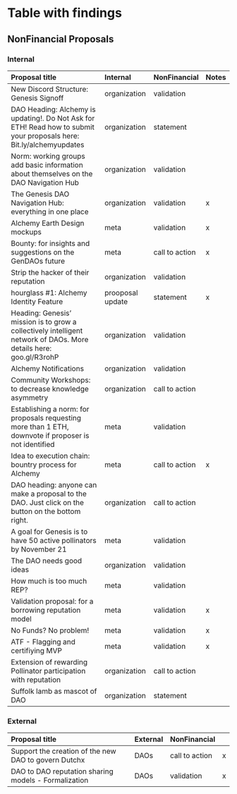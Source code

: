 # Table with findings

## NonFinancial Proposals

### Internal

| Proposal title | Internal | NonFinancial |  **Notes** |
| :--- | :--- | :--- | :--- |
| New Discord Structure: Genesis Signoff | organization | validation |  |
| DAO Heading: Alchemy is updating!. Do Not Ask for ETH! Read how to submit your proposals here: Bit.ly/alchemyupdates | organization | statement |  |
| Norm: working groups add basic information about themselves on the DAO Navigation Hub | organization | validation |  |
| The Genesis DAO Navigation Hub: everything in one place | organization | validation | x |
| Alchemy Earth Design mockups | meta | validation | x |
| Bounty: for insights and suggestions on the GenDAOs future | meta | call to action | x |
| Strip the hacker of their reputation | organization | validation |  |
| hourglass \#1: Alchemy Identity Feature | prooposal update | statement | x |
| Heading: Genesis’ mission is to grow a collectively intelligent network of DAOs. More details here: goo.gl/R3rohP | organization | validation |  |
| Alchemy Notifications | organization | validation |  |
| Community Workshops: to decrease knowledge asymmetry | organization | call to action |  |
| Establishing a norm: for proposals requesting more than 1 ETH, downvote if proposer is not identified | meta | validation |  |
| Idea to execution chain: bountry process for Alchemy | meta | call to action | x |
| DAO heading: anyone can make a proposal to the DAO. Just click on the button on the bottom right. | organization | call to action |  |
| A goal for Genesis is to have 50 active pollinators by November 21 | meta | validation |  |
| The DAO needs good ideas | organization | validation |  |
| How much is too much REP? | meta | validation |  |
| Validation proposal: for a borrowing reputation model | meta | validation | x |
| No Funds? No problem! | meta | validation | x |
| ATF - Flagging and certifiying MVP | meta | validation | x |
| Extension of rewarding Pollinator participation with reputation | organization | call to action |  |
| Suffolk lamb as mascot of DAO | organization | statement |  |

### External

| Proposal title | External | NonFinancial |  |
| :--- | :--- | :--- | :--- |
| Support the creation of the new DAO to govern Dutchx | DAOs | call to action | x |
| DAO to DAO reputation sharing models - Formalization | DAOs | validation | x |









